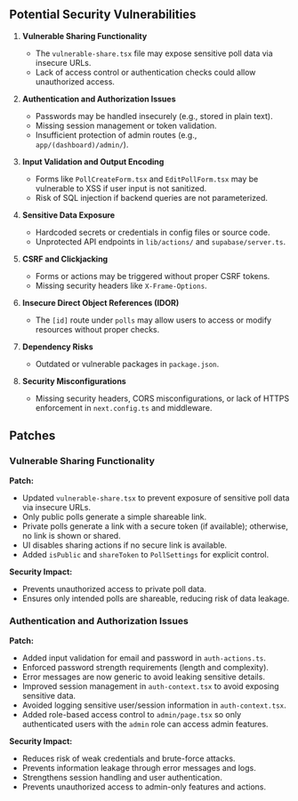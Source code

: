 ## Potential Security Vulnerabilities

1. **Vulnerable Sharing Functionality**
	- The `vulnerable-share.tsx` file may expose sensitive poll data via insecure URLs.
	- Lack of access control or authentication checks could allow unauthorized access.

2. **Authentication and Authorization Issues**
	- Passwords may be handled insecurely (e.g., stored in plain text).
	- Missing session management or token validation.
	- Insufficient protection of admin routes (e.g., `app/(dashboard)/admin/`).

3. **Input Validation and Output Encoding**
	- Forms like `PollCreateForm.tsx` and `EditPollForm.tsx` may be vulnerable to XSS if user input is not sanitized.
	- Risk of SQL injection if backend queries are not parameterized.

4. **Sensitive Data Exposure**
	- Hardcoded secrets or credentials in config files or source code.
	- Unprotected API endpoints in `lib/actions/` and `supabase/server.ts`.

5. **CSRF and Clickjacking**
	- Forms or actions may be triggered without proper CSRF tokens.
	- Missing security headers like `X-Frame-Options`.

6. **Insecure Direct Object References (IDOR)**
	- The `[id]` route under `polls` may allow users to access or modify resources without proper checks.

7. **Dependency Risks**
	- Outdated or vulnerable packages in `package.json`.

8. **Security Misconfigurations**
	- Missing security headers, CORS misconfigurations, or lack of HTTPS enforcement in `next.config.ts` and middleware.

## Patches

### Vulnerable Sharing Functionality

**Patch:**
- Updated `vulnerable-share.tsx` to prevent exposure of sensitive poll data via insecure URLs.
- Only public polls generate a simple shareable link.
- Private polls generate a link with a secure token (if available); otherwise, no link is shown or shared.
- UI disables sharing actions if no secure link is available.
- Added `isPublic` and `shareToken` to `PollSettings` for explicit control.

**Security Impact:**
- Prevents unauthorized access to private poll data.
- Ensures only intended polls are shareable, reducing risk of data leakage.

### Authentication and Authorization Issues

**Patch:**
- Added input validation for email and password in `auth-actions.ts`.
- Enforced password strength requirements (length and complexity).
- Error messages are now generic to avoid leaking sensitive details.
- Improved session management in `auth-context.tsx` to avoid exposing sensitive data.
- Avoided logging sensitive user/session information in `auth-context.tsx`.
- Added role-based access control to `admin/page.tsx` so only authenticated users with the `admin` role can access admin features.

**Security Impact:**
- Reduces risk of weak credentials and brute-force attacks.
- Prevents information leakage through error messages and logs.
- Strengthens session handling and user authentication.
- Prevents unauthorized access to admin-only features and actions.

